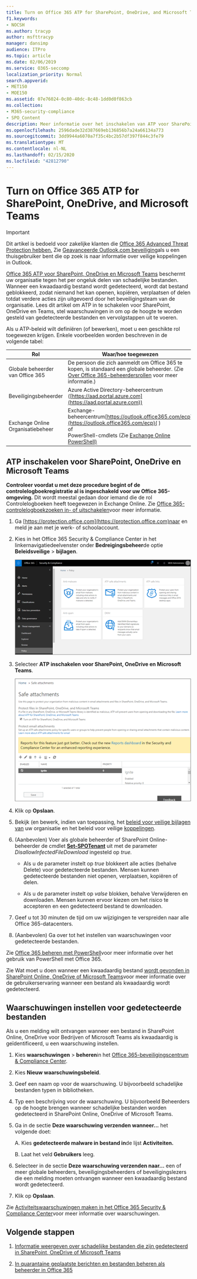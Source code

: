 ```yaml
---
title: Turn on Office 365 ATP for SharePoint, OneDrive, and Microsoft Teams
f1.keywords:
- NOCSH
ms.author: tracyp
author: msfttracyp
manager: dansimp
audience: ITPro
ms.topic: article
ms.date: 02/06/2019
ms.service: O365-seccomp
localization_priority: Normal
search.appverid:
- MET150
- MOE150
ms.assetid: 07e76024-0c80-40dc-8c48-1dd0d0f863cb
ms.collection:
- M365-security-compliance
- SPO_Content
description: Meer informatie over het inschakelen van ATP voor SharePoint, OneDrive en Teams, inclusief het instellen van waarschuwingen voor gedetecteerde bestanden.
ms.openlocfilehash: 2596dade32d387669eb136856b7a24a66134a773
ms.sourcegitcommit: 3dd9944a6070a7f35c4bc2b57df397f844c3fe79
ms.translationtype: MT
ms.contentlocale: nl-NL
ms.lasthandoff: 02/15/2020
ms.locfileid: "42812790"
---
```

# <a name="turn-on-office-365-atp-for-sharepoint-onedrive-and-microsoft-teams"></a>Turn on Office 365 ATP for SharePoint, OneDrive, and Microsoft Teams

> [!IMPORTANT]
> Dit artikel is bedoeld voor zakelijke klanten die [Office 365 Advanced Threat Protection hebben.](office-365-atp.md) Zie [Geavanceerde Outlook.com beveiliging](https://support.office.com/article/882d2243-eab9-4545-a58a-b36fee4a46e2)als u een thuisgebruiker bent die op zoek is naar informatie over veilige koppelingen in Outlook.

[Office 365 ATP voor SharePoint, OneDrive en Microsoft Teams](atp-for-spo-odb-and-teams.md) beschermt uw organisatie tegen het per ongeluk delen van schadelijke bestanden. Wanneer een kwaadaardig bestand wordt gedetecteerd, wordt dat bestand geblokkeerd, zodat niemand het kan openen, kopiëren, verplaatsen of delen totdat verdere acties zijn uitgevoerd door het beveiligingsteam van de organisatie. Lees dit artikel om ATP in te schakelen voor SharePoint, OneDrive en Teams, stel waarschuwingen in om op de hoogte te worden gesteld van gedetecteerde bestanden en vervolgstappen uit te voeren.

Als u ATP-beleid wilt definiëren (of bewerken), moet u een geschikte rol toegewezen krijgen. Enkele voorbeelden worden beschreven in de volgende tabel:

|Rol|Waar/hoe toegewezen|
|---------|---------|
|Globale beheerder van Office 365|De persoon die zich aanmeldt om Office 365 te kopen, is standaard een globale beheerder. (Zie [Over Office 365-beheerdersrollen](https://docs.microsoft.com/office365/admin/add-users/about-admin-roles) voor meer informatie.)|
|Beveiligingsbeheerder|Azure Active Directory-beheercentrum ([https://aad.portal.azure.com](https://aad.portal.azure.com))|
|Exchange Online Organisatiebeheer|Exchange-beheercentrum[https://outlook.office365.com/ecp](https://outlook.office365.com/ecp)( ) <br>of <br>  PowerShell-cmdlets (Zie [Exchange Online PowerShell)](https://docs.microsoft.com/powershell/exchange/exchange-online/exchange-online-powershell)|

## <a name="turn-on-atp-for-sharepoint-onedrive-and-microsoft-teams"></a>ATP inschakelen voor SharePoint, OneDrive en Microsoft Teams

**Controleer voordat u met deze procedure begint of de controlelogboekregistratie al is ingeschakeld voor uw Office 365-omgeving.** Dit wordt meestal gedaan door iemand die de rol Controlelogboeken heeft toegewezen in Exchange Online. Zie [Office 365-controlelogboekzoeken in- of uitschakelen](../../compliance/turn-audit-log-search-on-or-off.md)voor meer informatie.

1. Ga [https://protection.office.com](https://protection.office.com)naar en meld je aan met je werk- of schoolaccount.

2. Kies in het Office 365 Security & Compliance Center in het linkernavigatiedeelvenster onder **Bedreigingsbeheer**de optie **Beleidsveilige** \> **bijlagen**.

   ![Kies in het Security & \> Compliance Center het beleid voor bedreigingsbeheer](../../media/08849c91-f043-4cd1-a55e-d440c86442f2.png)

3. Selecteer **ATP inschakelen voor SharePoint, OneDrive en Microsoft Teams**.

   ![Geavanceerde bedreigingsbeveiliging inschakelen voor SharePoint Online, OneDrive voor Bedrijven en Microsoft Teams](../../media/48cfaace-59cc-4e60-bf86-05ff6b99bdbf.png)

4. Klik op **Opslaan**.

5. Bekijk (en bewerk, indien van toepassing, het [beleid voor veilige bijlagen van](set-up-atp-safe-attachments-policies.md) uw organisatie en het beleid voor veilige [koppelingen](set-up-atp-safe-links-policies.md).

6. (Aanbevolen) Voer als globale beheerder of SharePoint Online-beheerder de cmdlet **[Set-SPOTenant](https://docs.microsoft.com/powershell/module/sharepoint-online/Set-SPOTenant)** uit met de parameter _DisallowInfectedFileDownload_ ingesteld op *true.*

   - Als u de parameter instelt op *true* blokkeert alle acties (behalve Delete) voor gedetecteerde bestanden. Mensen kunnen gedetecteerde bestanden niet openen, verplaatsen, kopiëren of delen.

   - Als u de parameter instelt op *valse* blokken, behalve Verwijderen en downloaden. Mensen kunnen ervoor kiezen om het risico te accepteren en een gedetecteerd bestand te downloaden.

7. Geef u tot 30 minuten de tijd om uw wijzigingen te verspreiden naar alle Office 365-datacenters.

8. (Aanbevolen) Ga over tot het instellen van waarschuwingen voor gedetecteerde bestanden.

Zie [Office 365 beheren met PowerShell](https://docs.microsoft.com/office365/enterprise/powershell/manage-office-365-with-office-365-powershell)voor meer informatie over het gebruik van PowerShell met Office 365.

Zie Wat moet u doen wanneer een kwaadaardig bestand [wordt gevonden in SharePoint Online, OneDrive of Microsoft Teams](https://support.office.com/article/01e902ad-a903-4e0f-b093-1e1ac0c37ad2)voor meer informatie over de gebruikerservaring wanneer een bestand als kwaadaardig wordt gedetecteerd.

## <a name="set-up-alerts-for-detected-files"></a>Waarschuwingen instellen voor gedetecteerde bestanden

Als u een melding wilt ontvangen wanneer een bestand in SharePoint Online, OneDrive voor Bedrijven of Microsoft Teams als kwaadaardig is geïdentificeerd, u een waarschuwing instellen.

1. Kies **waarschuwingen** \> **beheren**in het [Office 365-beveiligingscentrum & Compliance Center](https://protection.office.com).

2. Kies **Nieuw waarschuwingsbeleid**.

3. Geef een naam op voor de waarschuwing. U bijvoorbeeld schadelijke bestanden typen in bibliotheken.

4. Typ een beschrijving voor de waarschuwing. U bijvoorbeeld Beheerders op de hoogte brengen wanneer schadelijke bestanden worden gedetecteerd in SharePoint Online, OneDrive of Microsoft Teams.

5. Ga in de sectie **Deze waarschuwing verzenden wanneer...** het volgende doet:

   A. Kies **gedetecteerde malware in bestand in**de lijst **Activiteiten.**

   B. Laat het veld **Gebruikers** leeg.

6. Selecteer in de sectie **Deze waarschuwing verzenden naar...** een of meer globale beheerders, beveiligingsbeheerders of beveiligingslezers die een melding moeten ontvangen wanneer een kwaadaardig bestand wordt gedetecteerd.

7. Klik op **Opslaan**.

Zie [Activiteitswaarschuwingen maken in het Office 365 Security & Compliance Center](../../compliance/create-activity-alerts.md)voor meer informatie over waarschuwingen.

## <a name="next-steps"></a>Volgende stappen

1. [Informatie weergeven over schadelijke bestanden die zijn gedetecteerd in SharePoint, OneDrive of Microsoft Teams](malicious-files-detected-in-spo-odb-or-teams.md)

2. [In quarantaine geplaatste berichten en bestanden beheren als beheerder in Office 365](manage-quarantined-messages-and-files.md)
